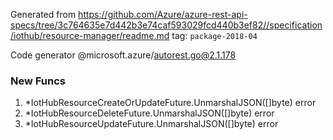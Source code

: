 Generated from https://github.com/Azure/azure-rest-api-specs/tree/3c764635e7d442b3e74caf593029fcd440b3ef82//specification/iothub/resource-manager/readme.md tag: `package-2018-04`

Code generator @microsoft.azure/autorest.go@2.1.178


### New Funcs

1. *IotHubResourceCreateOrUpdateFuture.UnmarshalJSON([]byte) error
1. *IotHubResourceDeleteFuture.UnmarshalJSON([]byte) error
1. *IotHubResourceUpdateFuture.UnmarshalJSON([]byte) error
